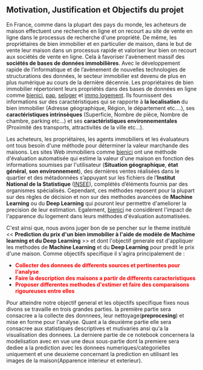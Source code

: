 ## Motivation, Justification et Objectifs du projet

En France, comme dans la plupart des pays du monde, les acheteurs de maison effectuent une recherche en 
ligne et on recourt au site de vente en ligne dans le processus de recherche d'une propriété. De même, les propriétaires
 de bien immobilier et en particulier de maison, dans le but de vente leur maison dans un processus rapide et valoriser leur 
 bien on recourt aux sociétés de vente en ligne. Cela à favoriser l'avènement massif des **sociétés de bases de données immobilières**. 
 Avec le développement rapide de l’informatique et de l’avènement de nouvelles technologies de structurations des données, 
 le secteur immobilier est devenu de plus en plus numérique au cours de la dernière décennie. Les propriétaires de bien immobilier 
 répertorient leurs propriétés dans des bases de données en ligne comme [bienici](https://www.bienici.com), [pap](https://www.pap.fr/), 
 [seloger](https://www.seloger.com/) et [immo logement](https://www.logic-immo.com).  Ils fournissent des informations sur des caractéristiques
 qui se rapporte à **la localisation** du bien immobilier (Adresse géographique, Région, le département etc.…), 
 ses **caractéristiques intrinsèques** (Superficie, Nombre de pièce, Nombre de chambre, parking etc…) et ses **caractéristiques environnementales** 
 (Proximité des transports, attractivités de la ville etc…).

Les acheteurs, les propriétaires, les agents immobiliers et les évaluateurs ont tous besoin d'une méthode pour déterminer la valeur marchande des maisons. 
Les sites Web immobiliers comme [bienici](https://www.bienici.com) ont une méthode d'évaluation automatisée qui estime la valeur d'une maison en fonction 
des informations soumises par l'utilisateur (**Situation géographique**, **état général**, **son environnement**), des dernières ventes réalisées dans le 
quartier et des métadonnées s’appuyant sur les fichiers de l’**Institut National de la Statistique** ([INSEE](https://www.insee.fr/fr/accueil)), complétés 
d’éléments fournis par des organismes spécialisés. Cependant, ces méthodes reposent pour la plupart sur des règles de décision et non sur des 
methodes avancées de **Machine Learning** ou du **Deep Learning** qui pouront leur permettre d'ameliorer la precision de leur estimation.
 Egalement, [bienici](https://www.bienici.com) ne considèrent l'impact de l'apparence du logement dans leurs méthodes d'évaluation automatisées. 

C'est ainsi que, nous avons juger bon de se pencher sur le theme institulé << **Prediction du prix d'un bien immobilier à l'aide de modèle de Machime learning et du Deep Learning** >> et dont l'objectif generale est d'appliquer les methodes de **Machine Learning** et du **Deep Learning** pour predit le prix d'une maison. Comme objectifs specifique il s'agira principalement de :
 - **<font color= red>Collecter des donnees de differents sources et pertinentes pour l'analyse</font>** 
 - **<font color= red>Faire la description des maisons a partir de differents caracteristiques</font>**
 - **<font color= red>Proposer differentes methodes d'estimer et faire des comparaisons rigoureuses entre elles</font>**
 

Pour atteindre notre objectif general et les objectifs specifique fixes nous divons se travaille en trois grandes parties.
 la première partie sera consacree a la collecte des donnnees, leur nettoyage(**preprocesing**) et mise en forme pour l'analyse. 
 Quant a la deuxième partie elle sera consacree aux statistiques descriptives et mutivaries ansi qu'a la visualisation des donnees.
 La derniere partie de ce notebook concernera la modelisation avec en vue une deux sous-partie dont la premiere sera dediee a la prediction 
 avec les donnees numeriques/categorielles uniquement et une deuxieme concernant la prediction en utilisant les images de la maison(Apparence 
 interieur et exterieur).